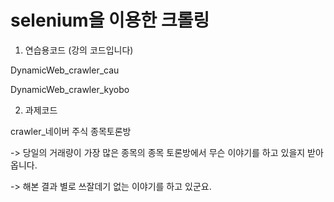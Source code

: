 # selenium을 이용한 크롤링

1. 연습용코드 (강의 코드입니다)

DynamicWeb_crawler_cau

DynamicWeb_crawler_kyobo




2. 과제코드


crawler_네이버 주식 종목토론방


-> 당일의 거래량이 가장 많은 종목의 종목 토론방에서 무슨 이야기를 하고 있을지 받아옵니다.


-> 해본 결과 별로 쓰잘데기 없는 이야기를 하고 있군요.
